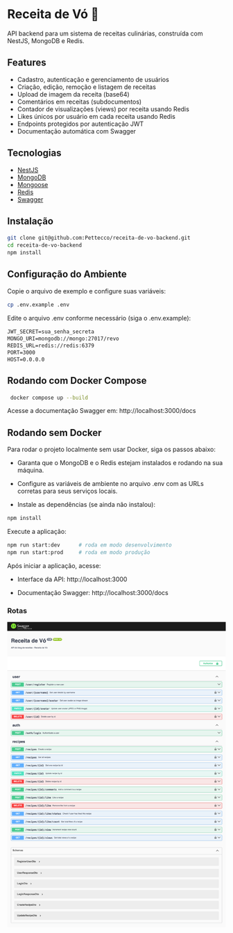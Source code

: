 # Receita de Vó 🍲

API backend para um sistema de receitas culinárias, construída com NestJS, MongoDB e Redis.

## Features

- Cadastro, autenticação e gerenciamento de usuários
- Criação, edição, remoção e listagem de receitas
- Upload de imagem da receita (base64)
- Comentários em receitas (subdocumentos)
- Contador de visualizações (views) por receita usando Redis
- Likes únicos por usuário em cada receita usando Redis
- Endpoints protegidos por autenticação JWT
- Documentação automática com Swagger

## Tecnologias

- [NestJS](https://nestjs.com/)
- [MongoDB](https://www.mongodb.com/)
- [Mongoose](https://mongoosejs.com/)
- [Redis](https://redis.io/)
- [Swagger](https://swagger.io/)

## Instalação

```bash
git clone git@github.com:Pettecco/receita-de-vo-backend.git
cd receita-de-vo-backend
npm install
```

## Configuração do Ambiente

Copie o arquivo de exemplo e configure suas variáveis:

```bash
cp .env.example .env
```

Edite o arquivo .env conforme necessário (siga o .env.example):
```
JWT_SECRET=sua_senha_secreta
MONGO_URI=mongodb://mongo:27017/revo
REDIS_URL=redis://redis:6379
PORT=3000
HOST=0.0.0.0
```

## Rodando com Docker Compose

```bash
 docker compose up --build
```
Acesse a documentação Swagger em:
http://localhost:3000/docs

## Rodando sem Docker

Para rodar o projeto localmente sem usar Docker, siga os passos abaixo:

   * Garanta que o MongoDB e o Redis estejam instalados e rodando na sua máquina.

   * Configure as variáveis de ambiente no arquivo .env com as URLs corretas para seus serviços locais.

   * Instale as dependências (se ainda não instalou):

```bash
npm install
```
Execute a aplicação:

```bash
npm run start:dev      # roda em modo desenvolvimento
npm run start:prod     # roda em modo produção
```
Após iniciar a aplicação, acesse:

  * Interface da API: http://localhost:3000

  * Documentação Swagger: http://localhost:3000/docs


### Rotas

![print da documentação do swagger](swagger.png)

